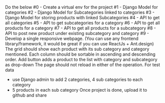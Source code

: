 Do the below
#0 - Create a virtual env for the project
#1 - Django Model for categories
#2 - Django Model for Subcategories linked to categories
#3 - Django Model for storing products with linked Subcategories
#4 - API to get all categories
#5 - API to get subcategories for a category
#6 - API to get all products for a category
#7 - API to get all products for a subcategory
#8 - API to post new product under existing subcategory and category
#9 - Develop a single responsive webpage. (You can use any frontend library/framework, it would be
great if you can use ReactJs + Ant.design)
The grid should show each product with its sub category and category mentioned. Each column should
be sortable in ascending and descending order.
Add button adds a product to the list with category and subcategory as drop-down
The page should not reload in either of the operation.
For test data

- use Django admin to add 2 categories, 4 sub categories to each category
- 5 products in each sub category
  Once project is done, upload it to github and share
